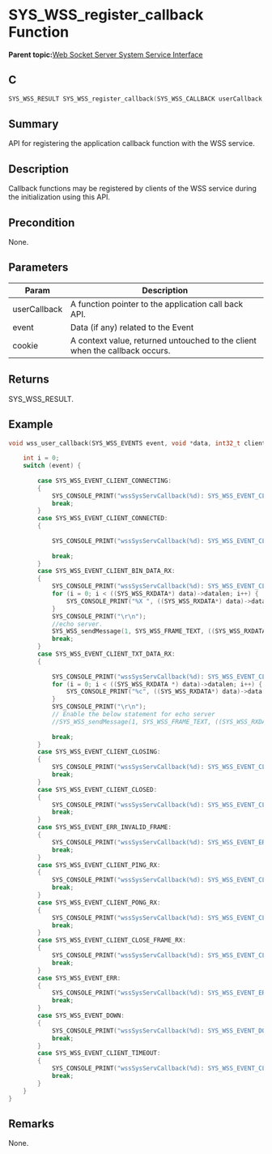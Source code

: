 # SYS\_WSS\_register\_callback Function

**Parent topic:**[Web Socket Server System Service Interface](GUID-9DCBB817-ECC8-46C6-954B-F6B0D8F5C0BC.md)

## C

```c
SYS_WSS_RESULT SYS_WSS_register_callback(SYS_WSS_CALLBACK userCallback, void* cookie)
```

## Summary

API for registering the application callback function with the WSS service.

## Description

Callback functions may be registered by clients of the WSS service during the initialization using this API.

## Precondition

None.

## Parameters

|Param|Description|
|-----|-----------|
|userCallback|A function pointer to the application call back API.|
|event|Data \(if any\) related to the Event|
|cookie|A context value, returned untouched to the client when the callback occurs.|

## Returns

SYS\_WSS\_RESULT.

## Example

```c
void wss_user_callback(SYS_WSS_EVENTS event, void *data, int32_t clientIndex, void *cookie) {
    
    int i = 0;
    switch (event) {
        
        case SYS_WSS_EVENT_CLIENT_CONNECTING:
        {
            SYS_CONSOLE_PRINT("wssSysServCallback(%d): SYS_WSS_EVENT_CLIENT_CONNECTING\r\n",clientIndex);
            break;
        }
        case SYS_WSS_EVENT_CLIENT_CONNECTED:
        {
            
            SYS_CONSOLE_PRINT("wssSysServCallback(%d): SYS_WSS_EVENT_CLIENT_CONNECTED\r\n",clientIndex);
            
            break;
        }
        case SYS_WSS_EVENT_CLIENT_BIN_DATA_RX:
        {
            SYS_CONSOLE_PRINT("wssSysServCallback(%d): SYS_WSS_EVENT_CLIENT_BIN_DATA_RX\r\n",clientIndex);
            for (i = 0; i < ((SYS_WSS_RXDATA*) data)->datalen; i++) {
                SYS_CONSOLE_PRINT("%X ", ((SYS_WSS_RXDATA*) data)->data[i]);
            }
            SYS_CONSOLE_PRINT("\r\n");
            //echo server.
            SYS_WSS_sendMessage(1, SYS_WSS_FRAME_TEXT, ((SYS_WSS_RXDATA*) data)->data, ((SYS_WSS_RXDATA *) data)->datalen, clientIndex);
            break;
        }
        case SYS_WSS_EVENT_CLIENT_TXT_DATA_RX:
        {
            
            SYS_CONSOLE_PRINT("wssSysServCallback(%d): SYS_WSS_EVENT_CLIENT_TXT_DATA_RX\r\n",clientIndex);
            for (i = 0; i < ((SYS_WSS_RXDATA *) data)->datalen; i++) {
                SYS_CONSOLE_PRINT("%c", ((SYS_WSS_RXDATA*) data)->data[i]);
            }
            SYS_CONSOLE_PRINT("\r\n");
            // Enable the below statement for echo server
            //SYS_WSS_sendMessage(1, SYS_WSS_FRAME_TEXT, ((SYS_WSS_RXDATA*) data)->data, ((SYS_WSS_RXDATA *) data)->datalen, clientIndex);
            
            break;
        }
        case SYS_WSS_EVENT_CLIENT_CLOSING:
        {
            SYS_CONSOLE_PRINT("wssSysServCallback(%d): SYS_WSS_EVENT_CLIENT_CLOSING\r\n",clientIndex);
            break;
        }
        case SYS_WSS_EVENT_CLIENT_CLOSED:
        {
            SYS_CONSOLE_PRINT("wssSysServCallback(%d): SYS_WSS_EVENT_CLIENT_CLOSED\r\n",clientIndex);
            break;
        }
        case SYS_WSS_EVENT_ERR_INVALID_FRAME:
        {
            SYS_CONSOLE_PRINT("wssSysServCallback(%d): SYS_WSS_EVENT_ERR_INVALID_FRAME\r\n",clientIndex);
            break;
        }
        case SYS_WSS_EVENT_CLIENT_PING_RX:
        {
            SYS_CONSOLE_PRINT("wssSysServCallback(%d): SYS_WSS_EVENT_CLIENT_PING_RX\r\n",clientIndex);
            break;
        }
        case SYS_WSS_EVENT_CLIENT_PONG_RX:
        {
            SYS_CONSOLE_PRINT("wssSysServCallback(%d): SYS_WSS_EVENT_CLIENT_PONG_RX\r\n",clientIndex);
            break;
        }
        case SYS_WSS_EVENT_CLIENT_CLOSE_FRAME_RX:
        {
            SYS_CONSOLE_PRINT("wssSysServCallback(%d): SYS_WSS_EVENT_CLIENT_CLOSE_FRAME_RX\r\n",clientIndex);
            break;
        }
        case SYS_WSS_EVENT_ERR:
        {
            SYS_CONSOLE_PRINT("wssSysServCallback(%d): SYS_WSS_EVENT_ERR\r\n",clientIndex);
            break;
        }
        case SYS_WSS_EVENT_DOWN:
        {
            SYS_CONSOLE_PRINT("wssSysServCallback(%d): SYS_WSS_EVENT_DOWN\r\n",clientIndex);
            break;
        }
        case SYS_WSS_EVENT_CLIENT_TIMEOUT:
        {
            SYS_CONSOLE_PRINT("wssSysServCallback(%d): SYS_WSS_EVENT_CLIENT_TIMEOUT\r\n",clientIndex);
            break;
        }
    }
}
```

## Remarks

None.

